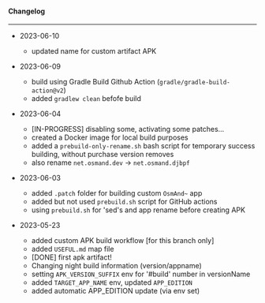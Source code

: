 #### Changelog #
*************************************

- 2023-06-10
    - updated name for custom artifact APK

- 2023-06-09
    - build using Gradle Build Github Action (`gradle/gradle-build-action@v2`)
    - added `gradlew clean` befofe build

- 2023-06-04
    - [IN-PROGRESS] disabling some, activating some patches...
    - created a Docker image for local build purposes
    - added a `prebuild-only-rename.sh` bash script for temporary success building, without purchase version removes
    - also rename `net.osmand.dev` -> `net.osmand.djbpf`

- 2023-06-03
    - added `.patch` folder for building custom `OsmAnd~` app
    - added but not used `prebuild.sh` script for GitHub actions
    - using `prebuild.sh` for 'sed's and app rename before creating APK

- 2023-05-23
    - added custom APK build workflow [for this branch only]
    - added `USEFUL.md` map file
    - [DONE] first apk artifact!
    - Changing night build information (version/appname)
    - setting `APK_VERSION_SUFFIX` env for '#build' number in versionName
    - added `TARGET_APP_NAME` env, updated `APP_EDITION`
    - added automatic APP_EDITION update (via env set)